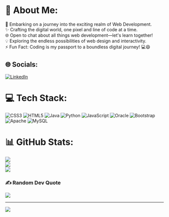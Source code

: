 # 💫 About Me:
🌱 Embarking on a journey into the exciting realm of Web Development.<br>✨ Crafting the digital world, one pixel and line of code at a time.<br>🌐 Open to chat about all things web development—let's learn together!<br>💡 Exploring the endless possibilities of web design and interactivity.<br>⚡ Fun Fact: Coding is my passport to a boundless digital journey! 💻😄


## 🌐 Socials:
[![LinkedIn](https://img.shields.io/badge/LinkedIn-%230077B5.svg?logo=linkedin&logoColor=white)](https://linkedin.com/in/www.linkedin.com/in/huzefa-momin-ah1312/) 

# 💻 Tech Stack:
![CSS3](https://img.shields.io/badge/css3-%231572B6.svg?style=flat-square&logo=css3&logoColor=white) ![HTML5](https://img.shields.io/badge/html5-%23E34F26.svg?style=flat-square&logo=html5&logoColor=white) ![Java](https://img.shields.io/badge/java-%23ED8B00.svg?style=flat-square&logo=java&logoColor=white) ![Python](https://img.shields.io/badge/python-3670A0?style=flat-square&logo=python&logoColor=ffdd54) ![JavaScript](https://img.shields.io/badge/javascript-%23323330.svg?style=flat-square&logo=javascript&logoColor=%23F7DF1E) ![Oracle](https://img.shields.io/badge/Oracle-F80000?style=flat-square&logo=oracle&logoColor=white) ![Bootstrap](https://img.shields.io/badge/bootstrap-%23563D7C.svg?style=flat-square&logo=bootstrap&logoColor=white) ![Apache](https://img.shields.io/badge/apache-%23D42029.svg?style=flat-square&logo=apache&logoColor=white) ![MySQL](https://img.shields.io/badge/mysql-%2300f.svg?style=flat-square&logo=mysql&logoColor=white)
# 📊 GitHub Stats:
![](https://github-readme-stats.vercel.app/api?username=Huzefamomin&theme=dark&hide_border=false&include_all_commits=true&count_private=true)<br/>
![](https://github-readme-streak-stats.herokuapp.com/?user=Huzefamomin&theme=dark&hide_border=false)<br/>
![](https://github-readme-stats.vercel.app/api/top-langs/?username=Huzefamomin&theme=dark&hide_border=false&include_all_commits=true&count_private=true&layout=compact)

### ✍️ Random Dev Quote
![](https://quotes-github-readme.vercel.app/api?type=horizontal&theme=radical)

---
[![](https://visitcount.itsvg.in/api?id=Huzefamomin&icon=3&color=3)](https://visitcount.itsvg.in)

<!-- Proudly created with GPRM ( https://gprm.itsvg.in ) -->
